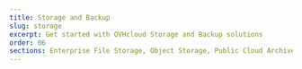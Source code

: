 ```yaml
---
title: Storage and Backup
slug: storage
excerpt: Get started with OVHcloud Storage and Backup solutions
order: 06
sections: Enterprise File Storage, Object Storage, Public Cloud Archive, Veeam, Cloud Disk Array, NAS
---
```

